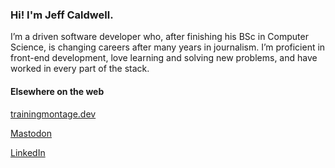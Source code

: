 ### Hi! I'm Jeff Caldwell.

I’m a driven software developer who, after finishing his BSc in Computer Science, is changing careers after many years in journalism. I’m proficient in front-end development, love learning and solving new problems, and have worked in every part of the stack.


#### Elsewhere on the web

[trainingmontage.dev](https://trainingmontage.dev)

<a rel="nofollow me" class="Link--primary" href="https://hachyderm.io/@trainingmontage">Mastodon</a>

[LinkedIn](https://www.linkedin.com/in/jeff-d-caldwell)
